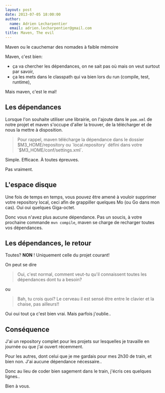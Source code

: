```yaml
---
layout: post
date: 2013-07-05 18:00:00
author:
  name: Adrien Lecharpentier
  email: adrien.lecharpentier@gmail.com
title: Maven, The evil
---
```

Maven ou le cauchemar des nomades à faible mémoire

Maven, c'est bien:

 - ça va chercher les dépendances, on ne sait pas où mais on veut surtout par savoir,
 - ça les mets dans le classpath qui va bien lors du run (compile, test, runtime), 

Mais maven, c'est le mal!

## Les dépendances

Lorsque l'on souhaite utiliser une librairie, on l'ajoute dans le `pom.xml` de notre projet et maven s'occupe d'aller la trouver, de la télécharger et de nous la mettre à disposition.

> Pour rappel, maven télécharge la dépendance dans le dossier $M3_HOME/repository ou `local.repository` défini dans votre `$M3_HOME/conf/settings.xml`.

Simple. Efficace. À toutes épreuves.

Pas vraiment.

## L'espace disque

Une fois de temps en temps, vous pouvez être amené à vouloir supprimer votre repository local, ceci afin de grappiller quelques Mo (ou Go dans mon cas). Oui oui quelques Giga-octet.

Donc vous n'avez plus aucune dépendance. Pas un soucis, à votre prochaine commande `mvn compile`, maven se charge de recharger toutes vos dépendances.

## Les dépendances, le retour

Toutes? **NON** ! Uniquement celle du projet courant!

On peut se dire

> Oui, c'est normal, comment veut-tu qu'il connaissent toutes les dépendances dont tu a besoin?

ou

> Bah, tu crois quoi? Le cerveau il est sensé être entre le clavier et la chaise, pas ailleurs!!

Oui oui tout ça c'est bien vrai. Mais parfois j'oublie..

## Conséquence

J'ai un repository complet pour les projets sur lesquelles je travaille en journée ou que j'ai ouvert récemment. 

Pour les autres, dont celui que je me gardais pour mes 2h30 de train, et bien non. J'ai aucune dépendance nécessaire..

Donc au lieu de coder bien sagement dans le train, j'écris ces quelques lignes..

Bien à vous.